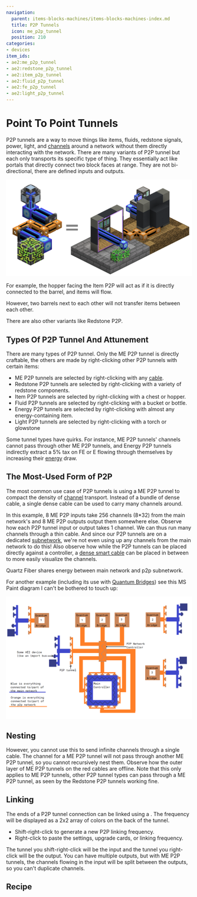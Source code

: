 ```yaml
---
navigation:
  parent: items-blocks-machines/items-blocks-machines-index.md
  title: P2P Tunnels
  icon: me_p2p_tunnel
  position: 210
categories:
- devices
item_ids:
- ae2:me_p2p_tunnel
- ae2:redstone_p2p_tunnel
- ae2:item_p2p_tunnel
- ae2:fluid_p2p_tunnel
- ae2:fe_p2p_tunnel
- ae2:light_p2p_tunnel
---
```


# Point To Point Tunnels

<GameScene zoom="6" background="transparent">
  <ImportStructure src="../assets/assemblies/p2p_tunnels.snbt" />
  <IsometricCamera yaw="195" pitch="30" />
</GameScene>

P2P tunnels are a way to move things like items, fluids, redstone signals, power, light, and [channels](../ae2-mechanics/channels.md)
around a network without them directly interacting with the network. There are many variants of P2P tunnel but each
only transports its specific type of thing. They essentially act like portals that directly connect
two block faces at range. They are not bi-directional, there are defined inputs and outputs.

![Portal](../assets/assemblies/p2p_portal.png)

For example, the hopper facing the Item P2P will act as if it is directly connected to the barrel, and items will flow.

<GameScene zoom="4" background="transparent">
  <ImportStructure src="../assets/assemblies/p2p_hopper_barrel.snbt" />
  <IsometricCamera yaw="195" pitch="30" />
</GameScene>

However, two barrels next to each other will not transfer items between each other.

<GameScene zoom="4" background="transparent">
  <ImportStructure src="../assets/assemblies/p2p_barrel_barrel.snbt" />
  <IsometricCamera yaw="195" pitch="30" />
</GameScene>

There are also other variants like Redstone P2P.

<GameScene zoom="4" background="transparent">
  <ImportStructure src="../assets/assemblies/p2p_redstone.snbt" />
  <IsometricCamera yaw="195" pitch="30" />
</GameScene>

## Types Of P2P Tunnel And Attunement

<GameScene zoom="6" background="transparent">
  <ImportStructure src="../assets/assemblies/p2p_tunnels.snbt" />
  <IsometricCamera yaw="180" pitch="90" />
</GameScene>

There are many types of P2P tunnel. Only the ME P2P tunnel is directly craftable, the others are made by right-clicking other
P2P tunnels with certain items:
- ME P2P tunnels are selected by right-clicking with any [cable](../items-blocks-machines/cables.md).
- Redstone P2P tunnels are selected by right-clicking with a variety of redstone components.
- Item P2P tunnels are selected by right-clicking with a chest or hopper.
- Fluid P2P tunnels are selected by right-clicking with a bucket or bottle.
- Energy P2P tunnels are selected by right-clicking with almost any energy-containing item.
- Light P2P tunnels are selected by right-clicking with a torch or glowstone

Some tunnel types have quirks. For instance, ME P2P tunnels' channels cannot pass through other ME P2P tunnels, and
Energy P2P tunnels indirectly extract a 5% tax on FE or E flowing through themselves by increasing their
[energy](../ae2-mechanics/energy.md) draw.

## The Most-Used Form of P2P

The most common use case of P2P tunnels is using a ME P2P tunnel to compact the density of [channel](../ae2-mechanics/channels.md) transport.
Instead of a bundle of dense cable, a single dense cable can be used to carry many channels around.

In this example, 8 ME P2P inputs take 256 channels (8*32) from the main network's <ItemLink id="controller" /> and 8 ME P2P outputs 
output them somewhere else. Observe how each P2P tunnel input or output takes 1 channel. We can thus run many channels 
through a thin cable. And since our P2P tunnels are on a dedicated [subnetwork](../ae2-mechanics/subnetworks.md), we're not
even using up any channels from the main network to do this! Also observe how while the P2P tunnels can be placed directly
against a controller, a [dense smart cable](../items-blocks-machines/cables.md#smart-cable) can be placed in between to more easily visualize the channels.

<GameScene zoom="4" interactive={true}>
  <ImportStructure src="../assets/assemblies/p2p_compact_channels.snbt" />

  <BoxAnnotation color="#dddddd" min="1.3 1.3 6.3" max="2 2.7 6.7">
        Quartz Fiber shares energy between main network and p2p subnetwork.
  </BoxAnnotation>

  <IsometricCamera yaw="225" pitch="30" />
</GameScene>

For another example (including its use with [Quantum Bridges](quantum_bridge.md)) see this MS Paint diagram I can't be bothered
to touch up:

![P2P and quantum bridges](../assets/diagrams/p2p_quantum_network.png)

## Nesting

However, you cannot use this to send infinite channels through a single cable. The channel for a ME P2P tunnel will not
pass through another ME P2P tunnel, so you cannot recursively nest them. Observe how the outer layer of ME P2P tunnels
on the red cables are offline. Note that this only applies to ME P2P tunnels, other P2P tunnel types can pass through a ME P2P tunnel,
as seen by the Redstone P2P tunnels working fine.

<GameScene zoom="4" background="transparent">
  <ImportStructure src="../assets/assemblies/p2p_nesting.snbt" />
  <IsometricCamera yaw="225" pitch="30" />
</GameScene>

## Linking

<GameScene zoom="6" background="transparent">
  <ImportStructure src="../assets/assemblies/p2p_linking_frequency.snbt" />
  <IsometricCamera yaw="195" pitch="30" />
</GameScene>

The ends of a P2P tunnel connection can be linked using a <ItemLink id="memory_card" />. The frequency will be displayed
as a 2x2 array of colors on the back of the tunnel.
- Shift-right-click to generate a new P2P linking frequency.
- Right-click to paste the settings, upgrade cards, or linking frequency.

The tunnel you shift-right-click will be the input and the tunnel you right-click will be the output. You can have multiple outputs,
but with ME P2P tunnels, the channels flowing in the input will be split between the outputs, so you can't duplicate channels.

## Recipe

<RecipeFor id="me_p2p_tunnel" />